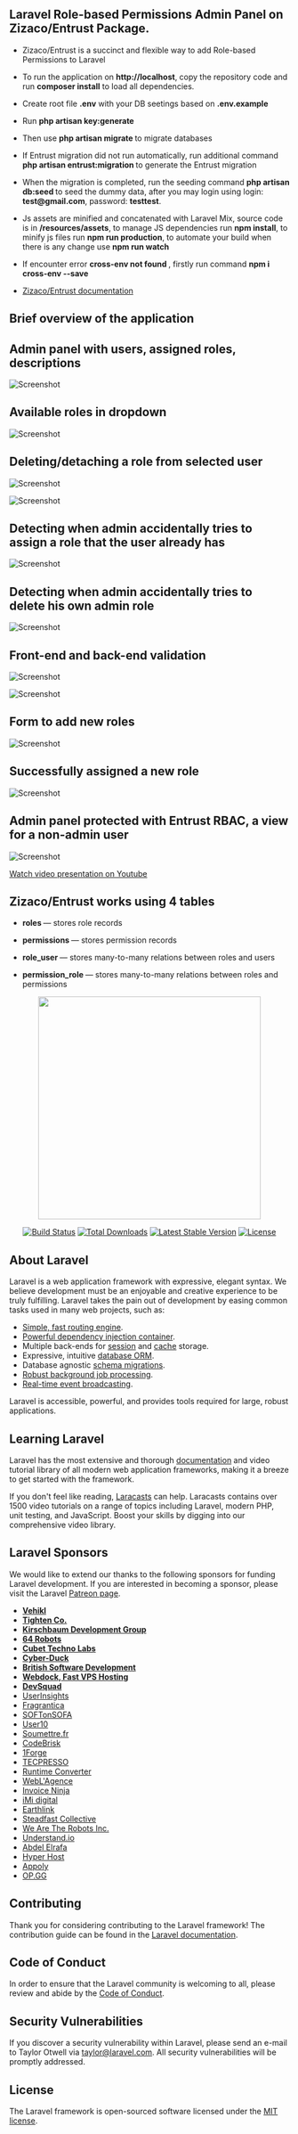 
## Laravel Role-based Permissions Admin Panel on Zizaco/Entrust Package.

- <p>Zizaco/Entrust is a succinct and flexible way to add Role-based Permissions to Laravel</p>
- <p>To run the application on <b>http://localhost</b>, copy the repository code and run <b>composer install</b> to load all dependencies. </p>
- <p>Create root file <b>.env</b> with your DB seetings based on  <b>.env.example</b>  </p>
- <p>Run <b> php artisan key:generate </b> </p>
- <p>Then use <b> php artisan migrate </b> to migrate databases</p>
- <p>If Entrust migration did not run automatically, run additional command  <b> php artisan entrust:migration </b> to generate the Entrust migration</p>
- <p>When the migration is completed, run the seeding command <b> php artisan db:seed </b> to seed the dummy data, after you may login using login: <b>test@gmail.com</b>, password: <b>testtest</b>. </p>
- <p>Js assets are minified and concatenated with Laravel Mix, source code is in <b>/resources/assets</b>, to manage JS dependencies run <b>npm install</b>, to minify js files run <b>npm run production</b>, to automate your build when there is any change use <b>npm run watch </b></p>
- <p>If encounter error <b> cross-env not found </b> , firstly run command <b>npm i cross-env --save</b> </p>
- [Zizaco/Entrust documentation](https://github.com/Zizaco/entrust)  


## Brief overview of the application

## Admin panel with users, assigned roles, descriptions

![Screenshot](public/images/Screenshots/1.png)

## Available roles in dropdown

![Screenshot](public/images/Screenshots/2.png)

## Deleting/detaching a role from selected user

![Screenshot](public/images/Screenshots/3.png)

![Screenshot](public/images/Screenshots/4.png)

## Detecting when admin accidentally tries to assign a role that the user already has

![Screenshot](public/images/Screenshots/5.png)

## Detecting when admin accidentally tries to delete his own admin role

![Screenshot](public/images/Screenshots/6.png)

## Front-end and back-end validation

![Screenshot](public/images/Screenshots/8.png)

![Screenshot](public/images/Screenshots/9.png)

## Form to add new roles

![Screenshot](public/images/Screenshots/7.png)

## Successfully assigned a new role

![Screenshot](public/images/Screenshots/10.png)

## Admin panel protected with Entrust RBAC, a view for a non-admin user

![Screenshot](public/images/Screenshots/13.png)

[Watch video presentation on Youtube]( https://youtu.be/CoS-ETa-Uto )
 
  ## Zizaco/Entrust works using 4 tables
- <p><b> roles </b> — stores role records </p>
- <p><b> permissions  </b> — stores permission records </p>
- <p><b> role_user  </b> — stores many-to-many relations between roles and users </p>
- <p><b> permission_role  </b> — stores many-to-many relations between roles and permissions </p>


<p align="center"><a href="https://laravel.com" target="_blank"><img src="https://raw.githubusercontent.com/laravel/art/master/logo-lockup/5%20SVG/2%20CMYK/1%20Full%20Color/laravel-logolockup-cmyk-red.svg" width="400"></a></p>

<p align="center">
<a href="https://travis-ci.org/laravel/framework"><img src="https://travis-ci.org/laravel/framework.svg" alt="Build Status"></a>
<a href="https://packagist.org/packages/laravel/framework"><img src="https://poser.pugx.org/laravel/framework/d/total.svg" alt="Total Downloads"></a>
<a href="https://packagist.org/packages/laravel/framework"><img src="https://poser.pugx.org/laravel/framework/v/stable.svg" alt="Latest Stable Version"></a>
<a href="https://packagist.org/packages/laravel/framework"><img src="https://poser.pugx.org/laravel/framework/license.svg" alt="License"></a>
</p>

## About Laravel

Laravel is a web application framework with expressive, elegant syntax. We believe development must be an enjoyable and creative experience to be truly fulfilling. Laravel takes the pain out of development by easing common tasks used in many web projects, such as:

- [Simple, fast routing engine](https://laravel.com/docs/routing).
- [Powerful dependency injection container](https://laravel.com/docs/container).
- Multiple back-ends for [session](https://laravel.com/docs/session) and [cache](https://laravel.com/docs/cache) storage.
- Expressive, intuitive [database ORM](https://laravel.com/docs/eloquent).
- Database agnostic [schema migrations](https://laravel.com/docs/migrations).
- [Robust background job processing](https://laravel.com/docs/queues).
- [Real-time event broadcasting](https://laravel.com/docs/broadcasting).

Laravel is accessible, powerful, and provides tools required for large, robust applications.

## Learning Laravel

Laravel has the most extensive and thorough [documentation](https://laravel.com/docs) and video tutorial library of all modern web application frameworks, making it a breeze to get started with the framework.

If you don't feel like reading, [Laracasts](https://laracasts.com) can help. Laracasts contains over 1500 video tutorials on a range of topics including Laravel, modern PHP, unit testing, and JavaScript. Boost your skills by digging into our comprehensive video library.

## Laravel Sponsors

We would like to extend our thanks to the following sponsors for funding Laravel development. If you are interested in becoming a sponsor, please visit the Laravel [Patreon page](https://patreon.com/taylorotwell).

- **[Vehikl](https://vehikl.com/)**
- **[Tighten Co.](https://tighten.co)**
- **[Kirschbaum Development Group](https://kirschbaumdevelopment.com)**
- **[64 Robots](https://64robots.com)**
- **[Cubet Techno Labs](https://cubettech.com)**
- **[Cyber-Duck](https://cyber-duck.co.uk)**
- **[British Software Development](https://www.britishsoftware.co)**
- **[Webdock, Fast VPS Hosting](https://www.webdock.io/en)**
- **[DevSquad](https://devsquad.com)**
- [UserInsights](https://userinsights.com)
- [Fragrantica](https://www.fragrantica.com)
- [SOFTonSOFA](https://softonsofa.com/)
- [User10](https://user10.com)
- [Soumettre.fr](https://soumettre.fr/)
- [CodeBrisk](https://codebrisk.com)
- [1Forge](https://1forge.com)
- [TECPRESSO](https://tecpresso.co.jp/)
- [Runtime Converter](http://runtimeconverter.com/)
- [WebL'Agence](https://weblagence.com/)
- [Invoice Ninja](https://www.invoiceninja.com)
- [iMi digital](https://www.imi-digital.de/)
- [Earthlink](https://www.earthlink.ro/)
- [Steadfast Collective](https://steadfastcollective.com/)
- [We Are The Robots Inc.](https://watr.mx/)
- [Understand.io](https://www.understand.io/)
- [Abdel Elrafa](https://abdelelrafa.com)
- [Hyper Host](https://hyper.host)
- [Appoly](https://www.appoly.co.uk)
- [OP.GG](https://op.gg)

## Contributing

Thank you for considering contributing to the Laravel framework! The contribution guide can be found in the [Laravel documentation](https://laravel.com/docs/contributions).

## Code of Conduct

In order to ensure that the Laravel community is welcoming to all, please review and abide by the [Code of Conduct](https://laravel.com/docs/contributions#code-of-conduct).

## Security Vulnerabilities

If you discover a security vulnerability within Laravel, please send an e-mail to Taylor Otwell via [taylor@laravel.com](mailto:taylor@laravel.com). All security vulnerabilities will be promptly addressed.

## License

The Laravel framework is open-sourced software licensed under the [MIT license](https://opensource.org/licenses/MIT).
